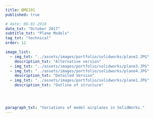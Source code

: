 ```yaml
---
title: BME101
published: true

# date: 06-01-2018
date_txt: "October 2017"
subtitle_txt: "Plane Models"
tag_txt: "technical"
order: 12

image_list:
  - img_txt: "../assets/images/portfolio/solidworks/plane2.JPG"
    description_txt: "Alternative version"
  - img_txt: "../assets/images/portfolio/solidworks/plane3.JPG"
  - img_txt: "../assets/images/portfolio/solidworks/plane4.JPG"
    description_txt: "Detailed Version"
  - img_txt: "../assets/images/portfolio/solidworks/plane1.JPG"
    description_txt: "Outline of structure"




paragraph_txt: "Variations of model airplanes in SolidWorks."
---
```








